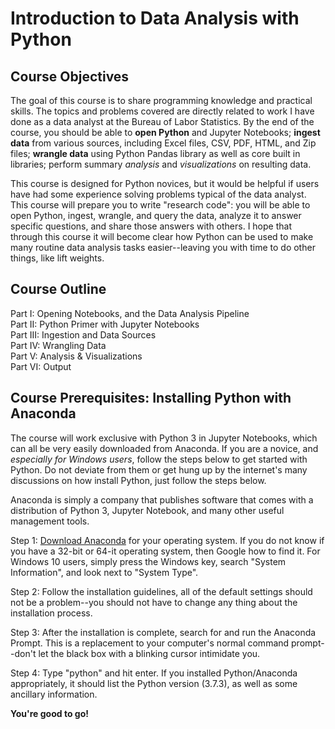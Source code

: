 # Introduction to Data Analysis with Python

## Course Objectives
The goal of this course is to share programming knowledge and practical skills. The topics and problems covered are directly related to work I have done as a data analyst at the Bureau of Labor Statistics. By the end of the course, you should be able to **open Python** and Jupyter Notebooks; **ingest data** from various sources, including Excel files, CSV, PDF, HTML, and Zip files; **wrangle data** using Python Pandas library as well as core built in libraries; perform summary *analysis* and *visualizations* on resulting data.

This course is designed for Python novices, but it would be helpful if users have had some experience solving problems typical of the data analyst. This course will prepare you to write "research code": you will be able to open Python, ingest, wrangle, and query the data, analyze it to answer specific questions, and share those answers with others. I hope that through this course it will become clear how Python can be used to make many routine data analysis tasks easier--leaving you with time to do other things, like lift weights.

## Course Outline
Part I: Opening Notebooks, and the Data Analysis Pipeline  
Part II: Python Primer with Jupyter Notebooks  
Part III: Ingestion and Data Sources  
Part IV: Wrangling Data  
Part V: Analysis & Visualizations  
Part VI: Output  

## Course Prerequisites: Installing Python with Anaconda
The course will work exclusive with Python 3 in Jupyter Notebooks, which can all be very easily downloaded from Anaconda. If you are a novice, and *especially for Windows users*, follow the steps below to get started with Python. Do not deviate from them or get hung up by the internet's many discussions on how install Python, just follow the steps below.

Anaconda is simply a company that publishes software that comes with a distribution of Python 3, Jupyter Notebook, and many other useful management tools.

Step 1: [Download Anaconda](https://www.anaconda.com/distribution/#download-section) for your operating system. If you do not know if you have a 32-bit or 64-it operating system, then Google how to find it. For Windows 10 users, simply press the Windows key, search "System Information", and look next to "System Type".

Step 2: Follow the installation guidelines, all of the default settings should not be a problem--you should not have to change any thing about the installation process.

Step 3: After the installation is complete, search for and run the Anaconda Prompt. This is a replacement to your computer's normal command prompt--don't let the black box with a blinking cursor intimidate you.

Step 4: Type "python" and hit enter. If you installed Python/Anaconda appropriately, it should list the Python version (3.7.3), as well as some ancillary information.

**You're good to go!**
